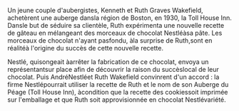 Un jeune couple d'aubergistes, Kenneth et Ruth Graves Wakefield, achetèrent une auberge dansla région de Boston, en 1930,
la Toll House Inn. Dansle but de séduire sa clientèle, Ruth expérimenta une nouvelle recette de gâteau en mélangeant des
morceaux de chocolat Nestléàsa pâte. Les morceaux de chocolat n'ayant pasfondu, àla surprise de Ruth,sont en réalitéà
l'origine du succès de cette nouvelle recette.

Nestlé, quisongeait àarrêter la fabrication de ce chocolat, envoya un représentantsur place afin de découvrir la raison du
succèslocal de leur chocolat. Puis AndréNestléet Ruth Wakefield convinrent d'un accord : la firme Nestlépourrait utiliser la
recette de Ruth et le nom de son Auberge du Péage (Toll House Inn), àcondition que la recette des cookiessoit imprimée sur
l'emballage et que Ruth soit approvisionnée en chocolat Nestlévariété.